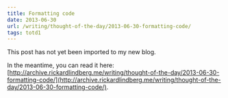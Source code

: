 ```yaml
---
title: Formatting code
date: 2013-06-30
url: /writing/thought-of-the-day/2013-06-30-formatting-code/
tags: totd1
---
```


This post has not yet been imported to my new blog.

In the meantime, you can read it here: [http://archive.rickardlindberg.me/writing/thought-of-the-day/2013-06-30-formatting-code/](http://archive.rickardlindberg.me/writing/thought-of-the-day/2013-06-30-formatting-code/).
